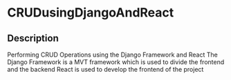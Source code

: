 # CRUDusingDjangoAndReact

## Description
Performing CRUD Operations using the Django Framework and React 
The Django Framework is a MVT framework which is used to divide the frontend and the backend 
React is used to develop the frontend of the project

